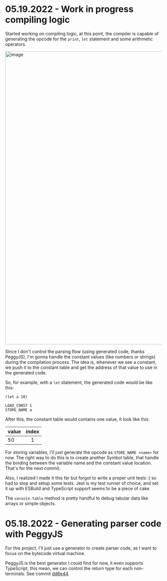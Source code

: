 # 05.19.2022 - Work in progress compiling logic

Started working on compiling logic, at this point, the compiler is capable of generating
the opcode for the `print`, `let` statement and some arithmetic operators.

<img width="940" alt="image" src="https://user-images.githubusercontent.com/613943/169437324-4bfa4e37-bee0-42dd-9269-ddfa7dd719a3.png">

Since I don't control the parsing flow (using generated code, thanks PeggyJS), I'm gonna
handle the constant values (like numbers or strings) during the compilation process. The
idea is, whenever we see a constant, we push it to the constant table and get the address
of that value to use in the generated code.

So, for example, with a `let` statement, the generated code would be like this:

```
(let a 10)

LOAD_CONST 1
STORE_NAME a
```

After this, the constant table would contains one value, it look like this:

|value|index |
|:----|:----:|
|50   |1     |

For storing variables, I'll just generate the opcode as `STORE_NAME <name>` for now. The
right way to do this is to create another Symbol table, that handle the binding between
the variable name and the constant value location. That's for the next commit.

Also, I realized I made it this far but forgot to write a proper unit tests :( so had to
stop and setup some tests. Jest is my test runner of choice, and set it up with ESBuild
and TypeScript support seems to be a piece of cake.

The `console.table` method is pretty handful to debug tabular data like arrays or simple
objects.

# 05.18.2022 - Generating parser code with PeggyJS

For this project, I'll just use a generator to create parser code, as I want to focus on
the bytecode virtual machine.

PeggyJS is the best generator I could find for now, it even supports TypeScript, this mean,
we can control the return type for each non-terminals. See commit [dd6e44](https://github.com/huytd/toylisp/commit/dd6e4465338389a207cf9d1ed15e7e91da50490e).

